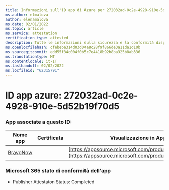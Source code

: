 ```yaml
---
title: Informazioni sull'ID app di Azure per 272032ad-0c2e-4928-910e-5d52b19f70d5
ms.author: elmalova
author: elenamalova
ms.date: 02/01/2022
ms.topic: article
ms.service: attestation
certification_type: attested
description: Tutte le informazioni sulla sicurezza e la conformità disponibili per 272032ad-0c2e-4928-910e-5d52b19f70d5.
ms.openlocfilehash: cfebeba314d03d04a8c28f9f866de3a11da1d10b
ms.sourcegitcommit: edd55f34c004f0b5c7e4418b92b8ba325b8ab336
ms.translationtype: MT
ms.contentlocale: it-IT
ms.lasthandoff: 02/02/2022
ms.locfileid: "62315791"
---
```

# <a name="azure-app-id-272032ad-0c2e-4928-910e-5d52b19f70d5"></a>ID app azure: 272032ad-0c2e-4928-910e-5d52b19f70d5


### <a name="apps-associated-with-this-id"></a>App associate a questo ID:
| **Nome app** | **Certificata** | **Visualizzazione in AppSource** |
|--------------|---------------|-----------------------|
| [BravoNow](https://docs.microsoft.com/microsoft-365-app-certification/forward/WA200000157) |  | [https://appsource.microsoft.com/product/office/WA200000157](https://appsource.microsoft.com/product/office/WA200000157) |

### <a name="microsoft-365-app-compliance-status"></a>Microsoft 365 stato di conformità dell'app
- Publisher Attestaton Status: Completed
